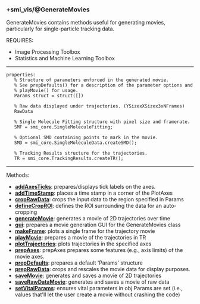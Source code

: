 ### +smi_vis/@GenerateMovies

GenerateMovies contains methods useful for generating movies,
particularly for single-particle tracking data.

REQUIRES:
- Image Processing Toolbox
- Statistics and Machine Learning Toolbox

---
    
```
properties:
   % Structure of parameters enforced in the generated movie.
   % See prepDefaults() for a description of the parameter options and
   % playMovie() for usage.
   Params struct = struct([])

   % Raw data displayed under trajectories. (YSizexXSizex3xNFrames)
   RawData

   % Single Molecule Fitting structure with pixel size and framerate.
   SMF = smi_core.SingleMoleculeFitting;

   % Optional SMD containing points to mark in the movie.
   SMD = smi_core.SingleMoleculeData.createSMD();

   % Tracking Results structure for the trajectories.
   TR = smi_core.TrackingResults.createTR();
```

---

Methods:
- **[addAxesTicks](addAxesTicks.m)**:
  prepares/displays tick labels on the axes.
- **[addTimeStamp](addTimeStamp.m)**:
  places a time stamp in a corner of the PlotAxes
- **[cropRawData](cropRawData.m)**:
  crops the input data to the region specified in Params
- **[defineCropROI](defineCropROI.m)**:
  defines the ROI surrounding the data for an auto-cropping
- **[generateMovie](generateMovie.m)**:
  generates a movie of 2D trajectories over time
- **[gui](gui.m)**:
  prepares a movie generation GUI for the GenerateMovies class
- **[makeFrame](makeFrame.m)**:
  plots a single frame for the trajectory movie
- **[playMovie](playMovie.m)**:
  prepares a movie of the trajectories in TR
- **[plotTrajectories](plotTrajectories.m)**:
  plots trajectories in the specified axes
- **[prepAxes](prepAxes.m)**:
  prepAxes prepares some features (e.g., axis limits) of the movie axes.
- **[prepDefaults](prepDefaults.m)**:
  prepares a default 'Params' structure
- **[prepRawData](prepRawData.m)**:
  crops and rescales the movie data for display purposes.
- **[saveMovie](saveMovie.m)**:
  generates and saves a movie of 2D trajectories
- **[saveRawDataMovie](saveRawDataMovie.m)**:
  generates and saves a movie of raw data
- **[setVitalParams](setVitalParams.m)**:
  ensures vital parameters in obj.Params are set (i.e.,
  values that'll let the user create a movie without crashing the code)
